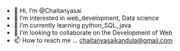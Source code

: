 - 👋 Hi, I’m @Chaitanyasai
- 👀 I’m interested in web_development, Data science
- 🌱 I’m currently learning python_SQL_java
- 💞️ I’m looking to collaborate on the Development of Web
- 📫 How to reach me ... chaitanyasaikandula@gmail.com

<!---
Chaitanysai/Chaitanysai is a ✨ special ✨ repository because its `README.md` (this file) appears on your GitHub profile.
You can click the Preview link to take a look at your changes.
--->
